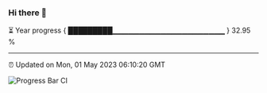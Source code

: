 ### Hi there 👋

⏳ Year progress { █████████▁▁▁▁▁▁▁▁▁▁▁▁▁▁▁▁▁▁▁▁▁ } 32.95 %

---

⏰ Updated on Mon, 01 May 2023 06:10:20 GMT

![Progress Bar CI](https://github.com/Shyam-Makwana/GitHub-Actions-Demo/workflows/Progress%20Bar%20CI/badge.svg)
